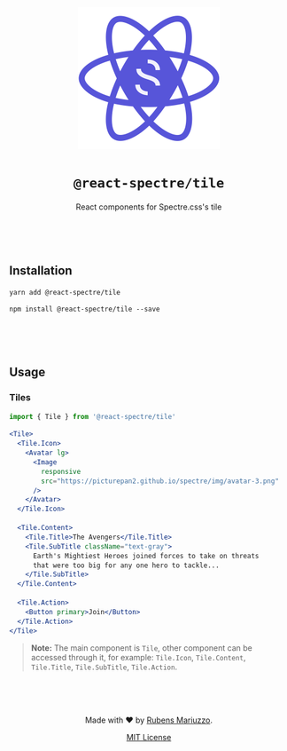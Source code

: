 <div align=center>
<img src="assets/react-spectre-logo.png" width="256" height="256">

# `@react-spectre/tile`
React components for Spectre.css's tile

<br><br><br>
</div>

## Installation

```shell
yarn add @react-spectre/tile
```

```shell
npm install @react-spectre/tile --save
```

<br><br><br>

## Usage

### Tiles


```js
import { Tile } from '@react-spectre/tile'
```

```jsx
<Tile>
  <Tile.Icon>
    <Avatar lg>
      <Image
        responsive
        src="https://picturepan2.github.io/spectre/img/avatar-3.png"
      />
    </Avatar>
  </Tile.Icon>
    
  <Tile.Content>
    <Tile.Title>The Avengers</Tile.Title>
    <Tile.SubTitle className="text-gray">
      Earth's Mightiest Heroes joined forces to take on threats
      that were too big for any one hero to tackle...
    </Tile.SubTitle>
  </Tile.Content>
    
  <Tile.Action>
    <Button primary>Join</Button>
  </Tile.Action>
</Tile>
```

> **Note:** The main component is `Tile`, other component can be accessed through it, for example: `Tile.Icon`, `Tile.Content`, `Tile.Title`, `Tile.SubTitle`, `Tile.Action`.


<div align=center>
<br><br><br>

Made with :heart: by [Rubens Mariuzzo](https://github.com/rmariuzzo).

[MIT License](LICENSE)

</div>
